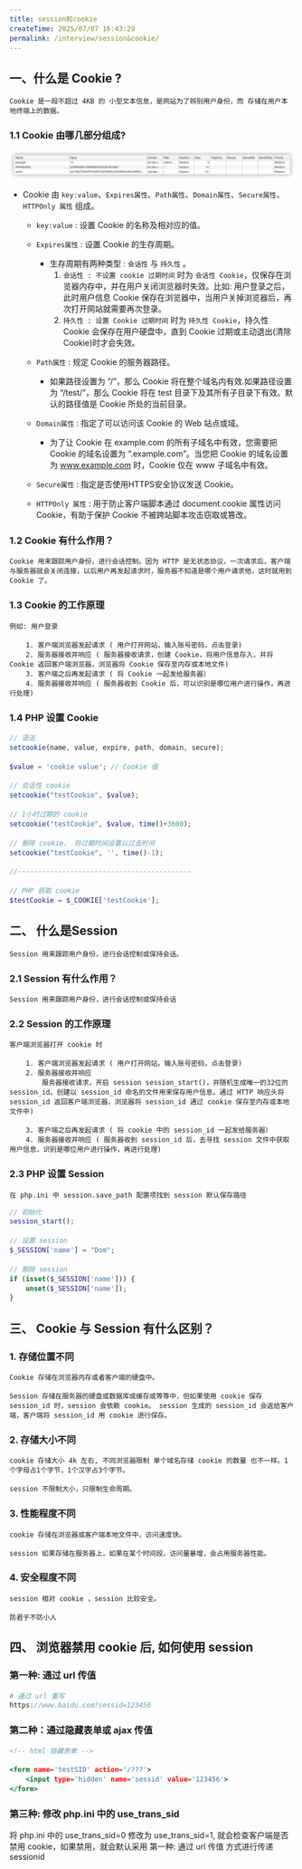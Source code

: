 ```yaml
---
title: session和cookie
createTime: 2025/07/07 16:43:29
permalink: /interview/session&cookie/
---
```

## 一、什么是 Cookie ?
    Cookie 是一段不超过 4KB 的 小型文本信息，是网站为了辨别用户身份，而 存储在用户本地终端上的数据。

### 1.1 Cookie 由哪几部分组成?
  ![img](./img/cookie.png ':size=90%')

 - Cookie 由 `key:value`、`Expires属性`、`Path属性`、`Domain属性`、`Secure属性`、`HTTPOnly 属性` 组成。

    - `key:value` : 设置 Cookie 的名称及相对应的值。

    - `Expires属性` : 设置 Cookie 的生存周期。

        - 生存周期有两种类型 : `会话性` 与 `持久性` 。
            1. `会话性 : 不设置 cookie 过期时间` 时为 `会话性 Cookie`，仅保存在浏览器内存中，并在用户关闭浏览器时失效。比如: 用户登录之后，此时用户信息 Cookie 保存在浏览器中，当用户关掉浏览器后，再次打开网站就需要再次登录。
            2. `持久性 : 设置 Cookie 过期时间` 时为 `持久性 Cookie`，持久性 Cookie 会保存在用户硬盘中，直到 Cookie 过期或主动退出(清除 Cookie)时才会失效。

    - `Path属性` : 规定 Cookie 的服务器路径。

        - 如果路径设置为 “/”，那么 Cookie 将在整个域名内有效.如果路径设置为 “/test/”，那么 Cookie 将在 test 目录下及其所有子目录下有效。默认的路径值是 Cookie 所处的当前目录。

    - `Domain属性` : 指定了可以访问该 Cookie 的 Web 站点或域。

        - 为了让 Cookie 在 example.com 的所有子域名中有效，您需要把 Cookie 的域名设置为 “.example.com”。当您把 Cookie 的域名设置为 www.example.com 时，Cookie 仅在 www 子域名中有效。

    - `Secure属性` : 指定是否使用HTTPS安全协议发送 Cookie。

    - `HTTPOnly 属性` : 用于防止客户端脚本通过 document.cookie 属性访问 Cookie，有助于保护 Cookie 不被跨站脚本攻击窃取或篡改。

### 1.2 Cookie 有什么作用？
    Cookie 用来跟踪用户身份，进行会话控制。因为 HTTP 是无状态协议，一次请求后，客户端与服务器就会关闭连接，以后用户再发起请求时，服务器不知道是哪个用户请求他，这时就用到 Cookie 了。

### 1.3 Cookie 的工作原理
    例如: 用户登录

        1. 客户端浏览器发起请求 ( 用户打开网站，输入账号密码，点击登录)
        2. 服务器接收并响应 ( 服务器接收请求，创建 Cookie，将用户信息存入，并将 Cookie 返回客户端浏览器，浏览器将 Cookie 保存至内存或本地文件)
        3. 客户端之后再发起请求 ( 将 Cookie 一起发给服务器）
        4. 服务器接收并响应 ( 服务器收到 Cookie 后，可以识别是哪位用户进行操作，再进行处理)

### 1.4 PHP 设置 Cookie
```php
// 语法
setcookie(name, value, expire, path, domain, secure);

$value = 'cookie value'; // Cookie 值

// 会话性 cookie
setcookie("testCookie", $value);

// 1小时过期的 cookie
setcookie("testCookie", $value, time()+3600);

// 删除 cookie， 将过期时间设置以过去时间
setcookie("testCookie", '', time()-1);

//-------------------------------------------

// PHP 获取 cookie
$testCookie = $_COOKIE['testCookie'];
```

## 二、 什么是Session
    Session 用来跟踪用户身份，进行会话控制或保持会话。

### 2.1 Session 有什么作用？
    Session 用来跟踪用户身份，进行会话控制或保持会话

### 2.2 Session 的工作原理
    客户端浏览器打开 cookie 时

        1. 客户端浏览器发起请求 ( 用户打开网站，输入账号密码，点击登录)
        2. 服务器接收并响应
            服务器接收请求，开启 session session_start()，并随机生成唯一的32位的 session_id，创建以 session_id 命名的文件用来保存用户信息。通过 HTTP 响应头将 session_id 返回客户端浏览器，浏览器将 session_id 通过 cookie 保存至内存或本地文件中)

        3. 客户端之后再发起请求 ( 将 cookie 中的 session_id 一起发给服务器）
        4. 服务器接收并响应 ( 服务器收到 session_id 后，去寻找 session 文件中获取用户信息，识别是哪位用户进行操作，再进行处理)

### 2.3 PHP 设置 Session
    在 php.ini 中 session.save_path 配置项找到 session 默认保存路径

```php
// 初始化
session_start();

// 设置 session
$_SESSION['name'] = "Dom";

// 删除 session
if (isset($_SESSION['name'])) {
    unset($_SESSION['name']);
}
```

## 三、 Cookie 与 Session 有什么区别？

### 1. 存储位置不同
    Cookie 存储在浏览器内存或者客户端的硬盘中。

    Session 存储在服务器的硬盘或数据库或缓存或等等中，但如果使用 cookie 保存 session_id 时，session 会依赖 cookie。 session 生成的 session_id 会返给客户端，客户端将 session_id 用 cookie 进行保存。

### 2. 存储大小不同
    cookie 存储大小 4k 左右, 不同浏览器限制 单个域名存储 cookie 的数量 也不一样。1个字母占1个字节，1个汉字占3个字节。

    session 不限制大小，只限制生命周期。

### 3. 性能程度不同
    cookie 存储在浏览器或客户端本地文件中，访问速度快。

    session 如果存储在服务器上，如果在某个时间段，访问量暴增，会占用服务器性能。

### 4. 安全程度不同
    session 相对 cookie ，session 比较安全。

    防君子不防小人

## 四、 浏览器禁用 cookie 后, 如何使用 session

### 第一种: 通过 url 传值
```php
# 通过 url 重写
https://www.baidu.com?sessid=123456
```

### 第二种：通过隐藏表单或 ajax 传值
```htm
<!-- html 隐藏表单 -->

<form name='testSID' action='/???'>
    <input type='hidden' name='sessid' value='123456'>
</form>
```

### 第三种: 修改 php.ini 中的 use_trans_sid

将 php.ini 中的 use_trans_sid=0 修改为 use_trans_sid=1, 就会检查客户端是否禁用 cookie，如果禁用，就会默认采用 第一种: 通过 url 传值 方式进行传递 sessionid
